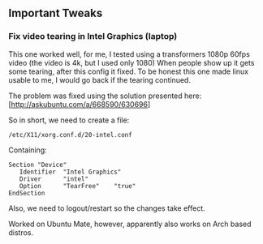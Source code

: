 ## Important Tweaks

### Fix video tearing in Intel Graphics (laptop)
This one worked well, for me, I tested using a transformers 1080p 60fps video (the video is 4k, but I used only 1080)
When people show up it gets some tearing, after this config it fixed. To be honest this one made linux usable to me, I would go back if the tearing continued.

The problem was fixed using the solution presented here:
[http://askubuntu.com/a/668590/630696]

So in short, we need to create a file:

`/etc/X11/xorg.conf.d/20-intel.conf`

Containing:
```
Section "Device"
   Identifier  "Intel Graphics"
   Driver      "intel"
   Option      "TearFree"    "true"
EndSection
```

Also, we need to logout/restart so the changes take effect.

Worked on Ubuntu Mate, however, apparently also works on Arch based distros.